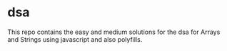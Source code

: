 # dsa

This repo contains the easy and medium solutions for the dsa for Arrays and Strings using javascript and also polyfills.
